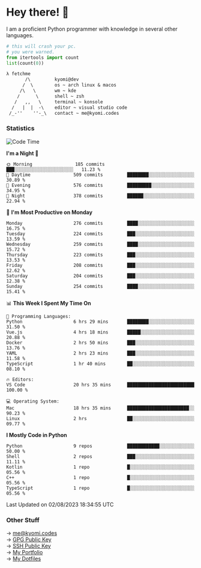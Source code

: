 # Hey there! 👋

I am a proficient Python programmer with knowledge in several other languages.

```py
# this will crash your pc.
# you were warned.
from itertools import count
list(count(0))
```

```txt
λ fetchme
       /\         kyomi@dev
      /  \        os ~ arch linux & macos
     /\   \       wm ~ kde
    /      \      shell ~ zsh
   /   ,,   \     terminal ~ konsole
  /   |  |  -\    editor ~ visual studio code
 /_-''    ''-_\   contact ~ me@kyomi.codes
```

### Statistics
<!--START_SECTION:waka-->
![Code Time](http://img.shields.io/badge/Code%20Time-296%20hrs%207%20mins-blue)

**I'm a Night 🦉** 

```text
🌞 Morning                185 commits         ███░░░░░░░░░░░░░░░░░░░░░░   11.23 % 
🌆 Daytime                509 commits         ████████░░░░░░░░░░░░░░░░░   30.89 % 
🌃 Evening                576 commits         █████████░░░░░░░░░░░░░░░░   34.95 % 
🌙 Night                  378 commits         ██████░░░░░░░░░░░░░░░░░░░   22.94 % 
```
📅 **I'm Most Productive on Monday** 

```text
Monday                   276 commits         ████░░░░░░░░░░░░░░░░░░░░░   16.75 % 
Tuesday                  224 commits         ███░░░░░░░░░░░░░░░░░░░░░░   13.59 % 
Wednesday                259 commits         ████░░░░░░░░░░░░░░░░░░░░░   15.72 % 
Thursday                 223 commits         ███░░░░░░░░░░░░░░░░░░░░░░   13.53 % 
Friday                   208 commits         ███░░░░░░░░░░░░░░░░░░░░░░   12.62 % 
Saturday                 204 commits         ███░░░░░░░░░░░░░░░░░░░░░░   12.38 % 
Sunday                   254 commits         ████░░░░░░░░░░░░░░░░░░░░░   15.41 % 
```


📊 **This Week I Spent My Time On** 

```text
💬 Programming Languages: 
Python                   6 hrs 29 mins       ████████░░░░░░░░░░░░░░░░░   31.50 % 
Vue.js                   4 hrs 18 mins       █████░░░░░░░░░░░░░░░░░░░░   20.88 % 
Docker                   2 hrs 50 mins       ███░░░░░░░░░░░░░░░░░░░░░░   13.76 % 
YAML                     2 hrs 23 mins       ███░░░░░░░░░░░░░░░░░░░░░░   11.58 % 
TypeScript               1 hr 40 mins        ██░░░░░░░░░░░░░░░░░░░░░░░   08.10 % 

🔥 Editors: 
VS Code                  20 hrs 35 mins      █████████████████████████   100.00 % 

💻 Operating System: 
Mac                      18 hrs 35 mins      ███████████████████████░░   90.23 % 
Linux                    2 hrs               ██░░░░░░░░░░░░░░░░░░░░░░░   09.77 % 
```

**I Mostly Code in Python** 

```text
Python                   9 repos             ████████████░░░░░░░░░░░░░   50.00 % 
Shell                    2 repos             ███░░░░░░░░░░░░░░░░░░░░░░   11.11 % 
Kotlin                   1 repo              █░░░░░░░░░░░░░░░░░░░░░░░░   05.56 % 
C++                      1 repo              █░░░░░░░░░░░░░░░░░░░░░░░░   05.56 % 
TypeScript               1 repo              █░░░░░░░░░░░░░░░░░░░░░░░░   05.56 % 
```




 Last Updated on 02/08/2023 18:34:55 UTC
<!--END_SECTION:waka-->

### Other Stuff

→ [me@kyomi.codes](mailto:me@kyomi.codes)\
→ [GPG Public Key](https://github.com/bitterteriyaki.gpg)\
→ [SSH Public Key](https://github.com/bitterteriyaki.keys)\
→ [My Portfolio](https://kyomi.codes)\
→ [My Dotfiles](https://github.com/bitterteriyaki/dotfiles)
